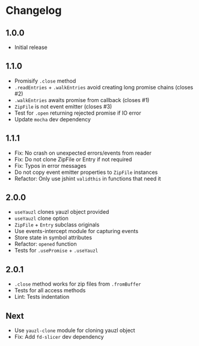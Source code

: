 # Changelog

## 1.0.0

* Initial release

## 1.1.0

* Promisify `.close` method
* `.readEntries` + `.walkEntries` avoid creating long promise chains (closes #2)
* `.walkEntries` awaits promise from callback (closes #1)
* `ZipFile` is not event emitter (closes #3)
* Test for `.open` returning rejected promise if IO error
* Update `mocha` dev dependency

## 1.1.1

* Fix: No crash on unexpected errors/events from reader
* Fix: Do not clone ZipFile or Entry if not required
* Fix: Typos in error messages
* Do not copy event emitter properties to `ZipFile` instances
* Refactor: Only use jshint `validthis` in functions that need it

## 2.0.0

* `useYauzl` clones yauzl object provided
* `useYauzl` clone option
* `ZipFile` + `Entry` subclass originals
* Use events-intercept module for capturing events
* Store state in symbol attributes
* Refactor: `opened` function
* Tests for `.usePromise` + `.useYauzl`

## 2.0.1

* `.close` method works for zip files from `.fromBuffer`
* Tests for all access methods
* Lint: Tests indentation

## Next

* Use `yauzl-clone` module for cloning yauzl object
* Fix: Add `fd-slicer` dev dependency
